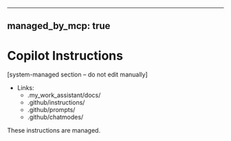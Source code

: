 <!--
⚙️  This file is generated and managed by the My Work Assistant MCP Server.
Do not edit directly.
To modify content, update:
  .my_work_assistant/my-work-assistant.config.json
-->
---
managed_by_mcp: true
---
# Copilot Instructions

<!-- BEGIN my_work_assistant -->
[system-managed section – do not edit manually]
- Links:
  - .my_work_assistant/docs/
  - .github/instructions/
  - .github/prompts/
  - .github/chatmodes/
<!-- END my_work_assistant -->

These instructions are managed.
